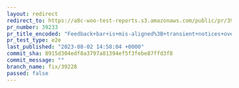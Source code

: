 ```yaml
---
layout: redirect
redirect_to: https://a8c-woo-test-reports.s3.amazonaws.com/public/pr/39233/e2e/index.html
pr_number: 39233
pr_title_encoded: "Feedback+bar+is+mis-aligned%3B+transient+notices+overlap"
pr_test_type: e2e
last_published: "2023-08-02 14:58:04 +0000"
commit_sha: 8915d304edf8a3797a81394ef5f3febe87ffd3f8
commit_message: ""
branch_name: fix/39228
passed: false
---
```

